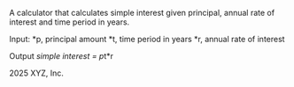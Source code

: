 A calculator that calculates simple interest given principal, annual rate of interest and time period in years.

Input:
  *p, principal amount
  *t, time period in years
  *r, annual rate of interest

Output
  *simple interest = p*t*r

2025 XYZ, Inc.